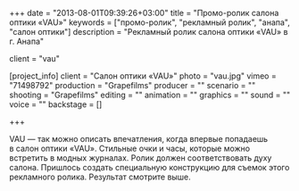 +++
date = "2013-08-01T09:39:26+03:00"
title = "Промо-ролик салона оптики «VAU»"
keywords = ["промо-ролик", "рекламный ролик", "анапа", "салон оптики"]
description = "Рекламный ролик салона оптики «VAU» в г. Анапа"

client = "vau"

[project_info]
    client = "Салон оптики «VAU»"
    photo = "vau.jpg"
    vimeo = "71498792"
    production = "Grapefilms"
    producer = ""
    scenario = ""    
    shooting = "Grapefilms"
    editing = ""
    animation = ""
    graphics = ""
    sound = ""
    voice = ""
    backstage = []

+++

VAU&nbsp;&mdash; так можно описать впечатления, когда впервые попадаешь в&nbsp;салон оптики &laquo;VAU&raquo;. Стильные очки и&nbsp;часы, которые можно встретить в&nbsp;модных журналах. Ролик должен соответствовать духу салона. Пришлось создать специальную конструкцию для съемок этого рекламного ролика. Результат смотрите выше.